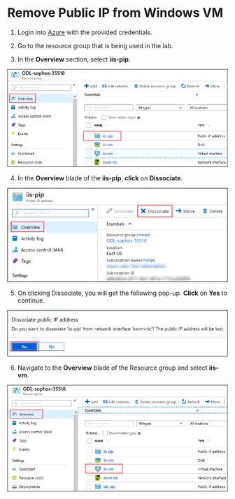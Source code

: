 # Remove Public IP from Windows VM  

1. Login into [Azure](https://portal.azure.com/) with the provided credentials.  
2. Go to the resource group that is being used in the lab.  

3. In the **Overview** section, select **iis-pip**.  
<img src="/images/select iis pip.png"/>  

4. In the **Overview** blade of the **iis-pip**, **click** on **Dissociate**.  
<img src="/images/dissociate pip.png"/>  

5. On clicking Dissociate, you will get the following pop-up. **Click** on **Yes** to continue.  
<img src="/images/dissociate yes.png"/>  

6. Navigate to the **Overview** blade of the Resource group and select **iis-vm**.  
<img src="/images/select iis vm.png"/>  


